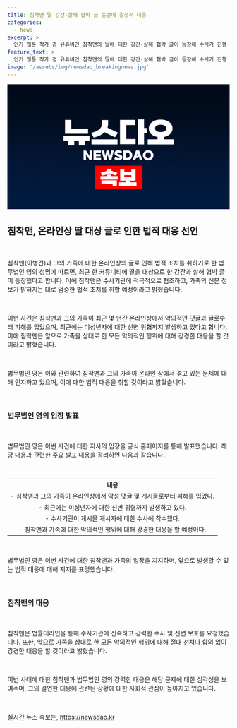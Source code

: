 ```yaml
---
title: 침착맨 딸 강간·살해 협박 글 논란에 결정적 대응
categories:
  - News
excerpt: >
  인기 웹툰 작가 겸 유튜버인 침착맨의 딸에 대한 강간·살해 협박 글이 등장해 수사가 진행 중이다. 침착맨은 법률대리인을 통해 강력한 수사를 요청하고, 가족 관련 악의적 행위에 강경 대응할 것이라 밝혔다. 그동안 가족에 대한 악성 댓글과 게시물이 지속적으로 작성되어왔고, 최근에는 미성년자에 대한 위협까지 발생했다. 법무법인은 제보를 기다린다.
feature_text: >
  인기 웹툰 작가 겸 유튜버인 침착맨의 딸에 대한 강간·살해 협박 글이 등장해 수사가 진행 중이다. 침착맨은 법률대리인을 통해 강력한 수사를 요청하고, 가족 관련 악의적 행위에 강경 대응할 것이라 밝혔다. 그동안 가족에 대한 악성 댓글과 게시물이 지속적으로 작성되어왔고, 최근에는 미성년자에 대한 위협까지 발생했다. 법무법인은 제보를 기다린다.
image: '/assets/img/newsdao_breakingnews.jpg'
---
```


<p><img src="/assets/img/newsdao_breakingnews.jpg" alt="ranknews 속보" /></p>

<h2 data-ke-size="size26">침착맨, 온라인상 딸 대상 글로 인한 법적 대응 선언</h2>

<p data-ke-size="size16">&nbsp;</p>

<p>침착맨(이병건)과 그의 가족에 대한 온라인상의 글로 인해 법적 조치를 취하기로 한 법무법인 영의 성명에 따르면, 최근 한 커뮤니티에 딸을 대상으로 한 강간과 살해 협박 글이 등장했다고 합니다. 이에 침착맨은 수사기관에 적극적으로 협조하고, 가족의 신분 정보가 밝혀지는 대로 엄중한 법적 조치를 취할 예정이라고 밝혔습니다.</p>

<p data-ke-size="size16">&nbsp;</p>

<p>이번 사건은 침착맨과 그의 가족이 최근 몇 년간 온라인상에서 악의적인 댓글과 글로부터 피해를 입었으며, 최근에는 미성년자에 대한 신변 위협까지 발생하고 있다고 합니다. 이에 침착맨은 앞으로 가족을 상대로 한 모든 악의적인 행위에 대해 강경한 대응을 할 것이라고 밝혔습니다.</p>

<p data-ke-size="size16">&nbsp;</p>

<p>법무법인 영은 이와 관련하여 침착맨과 그의 가족이 온라인 상에서 겪고 있는 문제에 대해 인지하고 있으며, 이에 대한 법적 대응을 취할 것이라고 밝혔습니다.</p>

<p data-ke-size="size16">&nbsp;</p>

<h3 data-ke-size="size24">법무법인 영의 입장 발표</h3>

<p data-ke-size="size16">&nbsp;</p>

<p>법무법인 영은 이번 사건에 대한 자사의 입장을 공식 홈페이지를 통해 발표했습니다. 해당 내용과 관련한 주요 발표 내용을 정리하면 다음과 같습니다.</p>

<p data-ke-size="size16">&nbsp;</p>

<table>
  <tbody>
    <tr>
      <td style="text-align: center; height: 17px;"><b>내용</b></td>
    </tr>
    <tr>
      <td style="text-align: center; height: 17px;">- 침착맨과 그의 가족이 온라인상에서 악성 댓글 및 게시물로부터 피해를 입었다.</td>
    </tr>
    <tr>
      <td style="text-align: center; height: 17px;">- 최근에는 미성년자에 대한 신변 위협까지 발생하고 있다.</td>
    </tr>
    <tr>
      <td style="text-align: center; height: 17px;">- 수사기관이 게시물 게시자에 대한 수사에 착수했다.</td>
    </tr>
    <tr>
      <td style="text-align: center; height: 17px;">- 침착맨과 가족에 대한 악의적인 행위에 대해 강경한 대응을 할 예정이다.</td>
    </tr>
  </tbody>
</table>

<p data-ke-size="size16">&nbsp;</p>

<p>법무법인 영은 이번 사건에 대한 침착맨과 가족의 입장을 지지하며, 앞으로 발생할 수 있는 법적 대응에 대해 지지를 표명했습니다.</p>

<p data-ke-size="size16">&nbsp;</p>

<h3 data-ke-size="size24">침착맨의 대응</h3>

<p data-ke-size="size16">&nbsp;</p>

<p>침착맨은 법률대리인을 통해 수사기관에 신속하고 강력한 수사 및 신변 보호를 요청했습니다. 또한, 앞으로 가족을 상대로 한 모든 악의적인 행위에 대해 절대 선처나 합의 없이 강경한 대응을 할 것이라고 밝혔습니다.</p>

<p data-ke-size="size16">&nbsp;</p>

<p>이번 사태에 대한 침착맨과 법무법인 영의 강력한 대응은 해당 문제에 대한 심각성을 보여주며, 그의 결연한 대응에 관련된 상황에 대한 사회적 관심이 높아지고 있습니다.</p>

<p data-ke-size="size16">&nbsp;</p>
실시간 뉴스 속보는, <a href="https://newsdao.kr" rel="dofollow">https://newsdao.kr</a>


